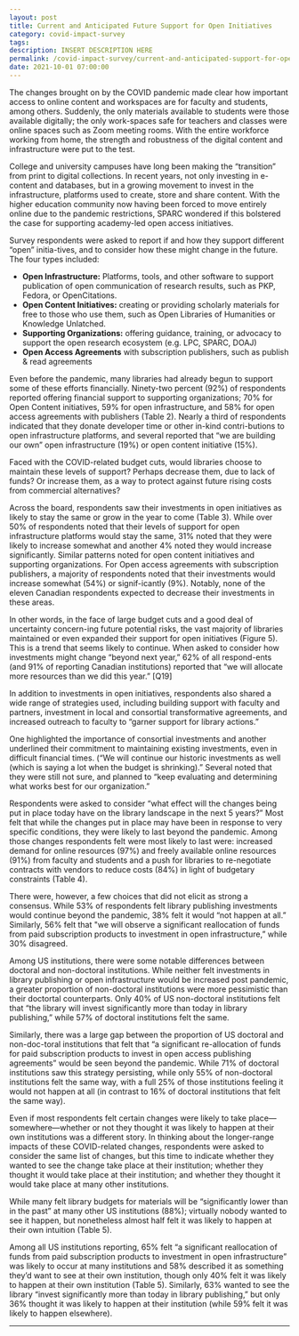 ```yaml
---
layout: post
title: Current and Anticipated Future Support for Open Initiatives
category: covid-impact-survey
tags:
description: INSERT DESCRIPTION HERE 
permalink: /covid-impact-survey/current-and-anticipated-support-for-open
date: 2021-10-01 07:00:00
---
```


The changes brought on by the COVID pandemic made clear how important access to online content and workspaces are for faculty and students, among others. Suddenly, the only materials available to students were those available digitally; the only work-spaces safe for teachers and classes were online spaces such as Zoom meeting rooms. With the entire workforce working from home, the strength and robustness of the digital content and infrastructure were put to the test.

College and university campuses have long been making the “transition” from print to digital collections. In recent years, not only investing in e-content and databases, but in a growing movement to invest in the infrastructure, platforms used to create, store and share content. With the higher education community now having been forced to move entirely online due to the pandemic restrictions, SPARC wondered if this bolstered the case for supporting academy-led open access initiatives. 

Survey respondents were asked to report if and how they support different “open” initia-tives, and to consider how these might change in the future. The four types included:
* **Open Infrastructure:** Platforms, tools, and other software to support publication of open communication of research results, such as PKP, Fedora, or OpenCitations.
* **Open Content Initiatives:** creating or providing scholarly materials for free to those who use them, such as Open Libraries of Humanities or Knowledge Unlatched.
* **Supporting Organizations:** offering guidance, training, or advocacy to support the open research ecosystem (e.g. LPC, SPARC, DOAJ)
* **Open Access Agreements** with subscription publishers, such as publish & read agreements

Even before the pandemic, many libraries had already begun to support some of these efforts financially. Ninety-two percent (92%) of respondents reported offering financial support to supporting organizations; 70% for Open Content initiatives, 59% for open infrastructure, and 58% for open access agreements with publishers (Table 2). Nearly a third of respondents indicated that they donate developer time or other in-kind contri-butions to open infrastructure platforms, and several reported that “we are building our own” open infrastructure (19%) or open content initiative (15%).

Faced with the COVID-related budget cuts, would libraries choose to maintain these levels of support? Perhaps decrease them, due to lack of funds? Or increase them, as a way to protect against future rising costs from commercial alternatives? 

Across the board, respondents saw their investments in open initiatives as likely to stay the same or grow in the year to come (Table 3). While over 50% of respondents noted that their levels of support for open infrastructure platforms would stay the same, 31% noted that they were likely to increase somewhat and another 4% noted they would increase significantly. Similar patterns noted for open content initiatives and supporting organizations. For Open access agreements with subscription publishers, a majority of respondents noted that their investments would increase somewhat (54%) or signif-icantly (9%). Notably, none of the eleven Canadian respondents expected to decrease their investments in these areas.

In other words, in the face of large budget cuts and a good deal of uncertainty concern-ing future potential risks, the vast majority of libraries maintained or even expanded their support for open initiatives (Figure 5). This is a trend that seems likely to continue. When asked to consider how investments might change “beyond next year,” 62% of all respond-ents (and 91% of reporting Canadian institutions) reported that “we will allocate more resources than we did this year.” [Q19]

In addition to investments in open initiatives, respondents also shared a wide range of strategies used, including building support with faculty and partners, investment in local and consortial transformative agreements, and increased outreach to faculty to “garner support for library actions.” 

One highlighted the importance of consortial investments and another underlined their commitment to maintaining existing investments, even in difficult financial times. (“We will continue our historic investments as well (which is saying a lot when the budget is shrinking).” Several noted that they were still not sure, and planned to “keep evaluating and determining what works best for our organization.”

Respondents were asked to consider “what effect will the changes being put in place today have on the library landscape in the next 5 years?” Most felt that while the changes put in place may have been in response to very specific conditions, they were likely to last beyond the pandemic. Among those changes respondents felt were most likely to last were: increased demand for online resources (97%) and freely available online resources (91%) from faculty and students and a push for libraries to re-negotiate contracts with vendors to reduce costs (84%) in light of budgetary constraints (Table 4).

There were, however, a few choices that did not elicit as strong a consensus. While 53% of respondents felt library publishing investments would continue beyond the pandemic, 38% felt it would “not happen at all.” Similarly, 56% felt that "we will observe a significant reallocation of funds from paid subscription products to investment in open infrastructure,” while 30% disagreed. 

Among US institutions, there were some notable differences between doctoral and non-doctoral institutions. While neither felt investments in library publishing or open infrastructure would be increased post pandemic, a greater proportion of non-doctoral institutions were more pessimistic than their doctortal counterparts. Only 40% of US non-doctoral institutions felt that “the library will invest significantly more than today in library publishing,” while 57% of doctoral institutions felt the same. 

Similarly, there was a large gap between the proportion of US doctoral and non-doc-toral institutions that felt that “a significant re-allocation of funds for paid subscription products to invest in open access publishing agreements” would be seen beyond the pandemic. While 71% of doctoral institutions saw this strategy persisting, while only 55% of non-doctoral institutions felt the same way, with a full 25% of those institutions feeling it would not happen at all (in contrast to 16% of doctoral institutions that felt the same way).

Even if most respondents felt certain changes were likely to take place—somewhere—whether or not they thought it was likely to happen at their own institutions was a different story. In thinking about the longer-range impacts of these COVID-related changes, respondents were asked to consider the same list of changes, but this time to indicate whether they wanted to see the change take place at their institution; whether they thought it would take place at their institution; and whether they thought it would take place at many other institutions. 

While many felt library budgets for materials will be “significantly lower than in the past” at many other US institutions (88%); virtually nobody wanted to see it happen, but nonetheless almost half felt it was likely to happen at their own intuition (Table 5).

Among all US institutions reporting, 65% felt “a significant reallocation of funds from paid subscription products to investment in open infrastructure” was likely to occur at many institutions and 58% described it as something they’d want to see at their own institution, though only 40% felt it was likely to happen at their own institution (Table 5). Similarly, 63% wanted to see the library “invest significantly more than today in library publishing,” but only 36% thought it was likely to happen at their institution (while 59% felt it was likely to happen elsewhere).


***
